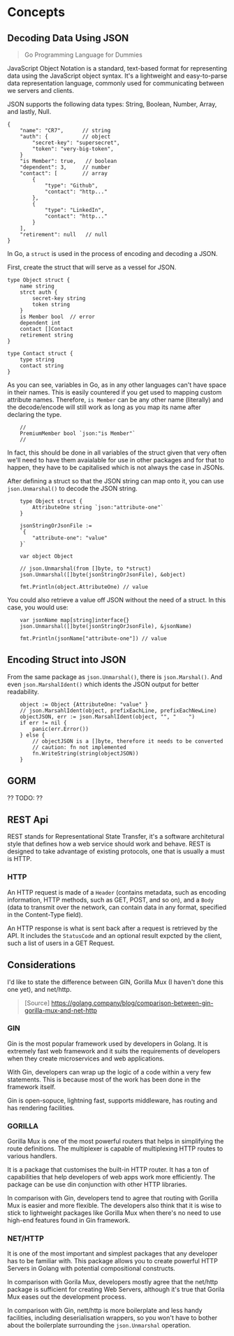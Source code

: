 # Concepts

## Decoding Data Using JSON

> Go Programming Language for Dummies

JavaScript Object Notation is a standard, text-based format for representing data using the JavaScript object syntax. It's a lightweight and easy-to-parse data representation language, commonly used for communicating between we servers and clients.

JSON supports the following data types:
String, Boolean, Number, Array, and lastly, Null.

``` golang
{
    "name": "CR7",      // string
    "auth": {           // object
        "secret-key": "supersecret",
        "token": "very-big-token",
    }
    "is Member": true,   // boolean
    "dependent": 3,     // number
    "contact": [        // array
        {
            "type": "Github",
            "contact": "http..."
        },
        {
            "type": "LinkedIn",
            "contact": "http..."
        }
    ],
    "retirement": null   // null
}
```

In Go, a `struct` is used in the process of encoding and decoding a JSON.

First, create the struct that will serve as a vessel for JSON.

``` golang
type Object struct {
    name string
    strct auth {
        secret-key string
        token string
    }
    is Member bool  // error
    dependent int
    contact []Contact
    retirement string
}

type Contact struct {
    type string
    contact string
}
```

As you can see, variables in Go, as in any other languages can't have space in their names. This is easily countered if you get used to mapping custom attribute names. Therefore, `is Member` can be any other name (literally) and the decode/encode will still work as long as you map its name after declaring the type.

```golang
    //
    PremiumMember bool `json:"is Member"`
    //
```

In fact, this should be done in all variables of the struct given that very often we'll need to have them avaialable for use in other packages and for that to happen, they have to be capitalised which is not always the case in JSONs.

After defining a struct so that the JSON string can map onto it, you can use `json.Unmarshal()` to decode the JSON string.

``` golang
    type Object struct {
        AttributeOne string `json:"attribute-one"`
    }

    jsonStringOrJsonFile := 
    `{
        "attribute-one": "value"    
    }`

    var object Object

    // json.Unmarshal(from []byte, to *struct)
    json.Unmarshal([]byte(jsonStringOrJsonFile), &object) 

    fmt.Println(object.AttributeOne) // value
```

You could also retrieve a value off JSON without the need of a struct. In this case, you would use:

```golang
    var jsonName map[string]interface{}
    json.Unmarshal([]byte(jsonStringOrJsonFile), &jsonName)

    fmt.Println(jsonName["attribute-one"]) // value
```

## Encoding Struct into JSON

From the same package as `json.Unmarshal()`, there is `json.Marshal()`. And even `json.MarshalIdent()` which idents the JSON output for better readability.

```golang
    object := Object {AttributeOne: "value" }
    // json.MarsahlIdent(object, prefixEachLine, prefixEachNewLine)
    objectJSON, err := json.MarsahlIdent(object, "", "    ")
    if err != nil {
        panic(err.Error())
    } else {
        // objectJSON is a []byte, therefore it needs to be converted
        // caution: fn not implemented
        fn.WriteString(string(objectJSON)) 
    }
```

## GORM

?? TODO: ??

## REST Api

REST stands for Representational State Transfer, it's a software architetural style that defines how a web service should work and behave. REST is designed to take advantage of existing protocols, one that is usually a must is HTTP.

### HTTP

An HTTP request is made of a `Header` (contains metadata, such as encoding information, HTTP methods, such as GET, POST, and so on), and a `Body` (data to transmit over the network, can contain data in any format, specified in the Content-Type field).

An HTTP response is what is sent back after a request is retrieved by the API. It includes the `StatusCode` and an optional result expcted by the client, such a list of users in a GET Request.

## Considerations

I'd like to state the difference between GIN, Gorilla Mux (I haven't done this one yet), and net/http.

> [Source] <https://golang.company/blog/comparison-between-gin-gorilla-mux-and-net-http>

### GIN

Gin is the most popular framework used by developers in Golang. It is extremely fast web framework and it suits the requirements of developers when they create microservices and web applications.

With Gin, developers can wrap up the logic of a code within a very few statements. This is because most of the work has been done in the framework itself.

Gin is open-sopuce, lightning fast, supports middleware, has routing and has rendering facilities.

### GORILLA

Gorilla Mux is one of the most powerful routers that helps in simplifying the route definitions. The multiplexer is capable of multiplexing HTTP routes to various handlers.

It is a package that customises the built-in HTTP router. It has a ton of capabilities that help developers of web apps work more efficiently. The package can be use din conjunction with other HTTP libraries.

In comparison with Gin, developers tend to agree that routing with Gorilla Mux is easier and more flexible. The developers also think that it is wise to stick to lightweight packages like Gorilla Mux when there's no need to use high-end features found in Gin framework.

### NET/HTTP

It is one of the most important and simplest packages that any developer has to be familiar with. This package allows you to create powerful HTTP Servers in Golang with potential compositional constructs.

In comparison with Gorila Mux, developers mostly agree that the net/http package is sufficient for creating Web Servers, although it's true that Gorila Mux eases out the development process.

In comparison with Gin, nett/http is more boilerplate and less handy facilities, including deserialisation wrappers, so you won't have to bother about the boilerplate surrounding the `json.Unmarshal` operation.
